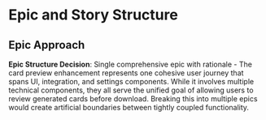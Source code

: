 # Epic and Story Structure

## Epic Approach

**Epic Structure Decision**: Single comprehensive epic with rationale - The card preview enhancement represents one cohesive user journey that spans UI, integration, and settings components. While it involves multiple technical components, they all serve the unified goal of allowing users to review generated cards before download. Breaking this into multiple epics would create artificial boundaries between tightly coupled functionality.
